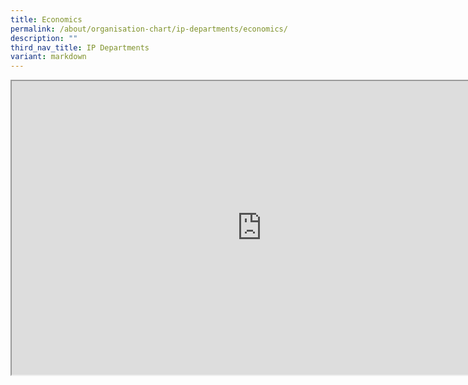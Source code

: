 ```yaml
---
title: Economics
permalink: /about/organisation-chart/ip-departments/economics/
description: ""
third_nav_title: IP Departments
variant: markdown
---
```

<iframe src="https://docs.google.com/document/d/e/2PACX-1vS4nMRuJ5GKcS3Kj5B5QgM8nuFvPlZJZKWK66lNqJOmdmDKNQZ8FttaOizZ6VHjlANpk9H9CNLNqKs1/pub?embedded=true" width="800px" height="470px" scrolling="no"></iframe>